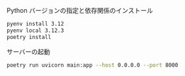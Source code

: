 Python バージョンの指定と依存関係のインストール
```sh
pyenv install 3.12
pyenv local 3.12.3
poetry install
```

サーバーの起動
```sh
poetry run uvicorn main:app --host 0.0.0.0 --port 8000
```